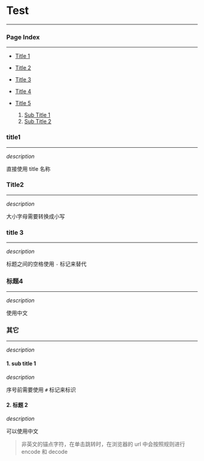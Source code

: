 # Test

---

### Page Index

---

* [Title 1](#title1)

* [Title 2](#title2)

* [Title 3](#title-3)

* [Title 4](#标题4)

* [Title 5](#其它)

  1. [Sub Title 1](#1-sub-title-1)
  1. [Sub Title 2](#2-标题-2)

### title1

---

*description*

直接使用 title 名称

### Title2

---

*description*

大小字母需要转换成小写

### title 3

---

*description*

标题之间的空格使用 `-` 标记来替代

### 标题4

---

*description*

使用中文

### 其它

---

*description*

#### 1. sub title 1

*description*

序号前需要使用 `#` 标记来标识

#### 2. 标题 2

*description*

可以使用中文

> 非英文的锚点字符，在单击跳转时，在浏览器的 url 中会按照规则进行 encode 和 decode
